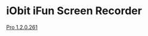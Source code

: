 # iObit iFun Screen Recorder
[Pro 1.2.0.261](https://github.com/tweeter-ops/iObit-iFun-Screen-Recorded/releases/tag/1.2.0.261)
